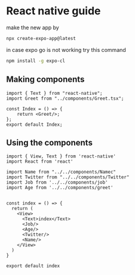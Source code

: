 # React native guide
make the new app by
```bash
npx create-expo-app@latest
```

in case expo go is not working try this command
```bash
npm install -g expo-cl 
```
## Making components

```tsx
import { Text } from "react-native";
import Greet from "../components/Greet.tsx";

const Index = () => {
    return <Greet/>;
};
export default Index;
```
## Using the components
```tsx
import { View, Text } from 'react-native'
import React from 'react'

import Name from "../../components/Namec"
import Twitter from "../../components/Twitter"
import Job from '../../components/job'
import Age from '../../components/greet'


const index = () => {
  return (
    <View>
      <Text>index</Text>
      <Job/>
      <Age/>
      <Twitter/>
      <Name/>
    </View>
  )
}

export default index
```